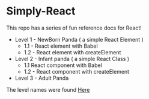 # Simply-React

This repo has a series of fun reference docs for React!

- Level 1 - NewBorn Panda ( a simple React Element )           
  - 1.1 - React element with Babel      
  - 1.2 - React element with createElement
- Level 2 - Infant panda ( a simple React Class )
  - 1.1 React component with Babel      
  - 1.2 - React component with createElement
- Level 3 - Adult Panda

The level names were found [Here](https://community.canvaslms.com/t5/Community-Users/Name-the-Levels/td-p/72488)
